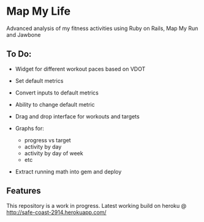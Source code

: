Map My Life
===========

Advanced analysis of my fitness activities using Ruby on Rails, Map My Run and Jawbone

To Do:
------
- Widget for different workout paces based on VDOT
- Set default metrics
- Convert inputs to default metrics
- Ability to change default metric
- Drag and drop interface for workouts and targets
- Graphs for:
  - progress vs target
  - activity by day
  - activity by day of week
  - etc

- Extract running math into gem and deploy

Features
--------
This repository is a work in progress. Latest working build on heroku @ http://safe-coast-2914.herokuapp.com/
